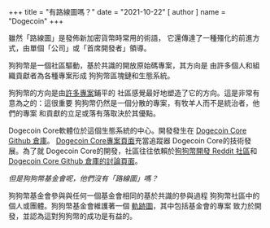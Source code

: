 +++
title = "有路線圖嗎？"
date = "2021-10-22"
[ author ]
  name = "Dogecoin"
+++

雖然「路線圖」是發佈新加密貨幣時常用的術語，
它還傳達了一種殭化的前進方式，由單個「公司」或「首席開發者」領導。

狗狗幣是一個社區驅動，基於共識的開放原始碼專案，其方向是
由許多個人和組織貢獻者為各種專案形成
狗狗幣區塊鏈和生態系統。

狗狗幣的方向是由[許多專案](/zh-tw/dogepedia/projects/)鋪平的
社區感覺最好地塑造了它的方向。這是非常有意為之的：這很重要
狗狗幣仍然是一個分散的專案，有牧羊人而不是統治者，他們的專案
和貢獻的立足或落有落取決於其優點。

Dogecoin Core軟體位於這個生態系統的中心。開發發生在
[Dogecoin Core Github 倉庫](https://github.com/dogecoin/dogecoin)。
[Dogecoin Core專案頁面](https://github.com/dogecoin/dogecoin/projects)充當追蹤器
Dogecoin Core的技術發展。為了就
Dogecoin Core的開發，社區往往依賴於[狗狗幣開發 Reddit 社區](https://reddit.com/r/dogecoindev)和
[Dogecoin Core Github 倉庫的討論頁面](https://github.com/dogecoin/dogecoin/discussions)。

*但是狗狗幣基金會呢，他們沒有「路線圖」嗎？*

狗狗幣基金會參與與任何一個基金會相同的基於共識的參與過程
狗狗幣社區中的個人或團體。狗狗幣基金會維護著一個
[軌跡圖](https://foundation.dogecoin.com/trailmap/)，其中包括基金會的專案
致力於開發，並認為這對狗狗幣的成功是有益的。
